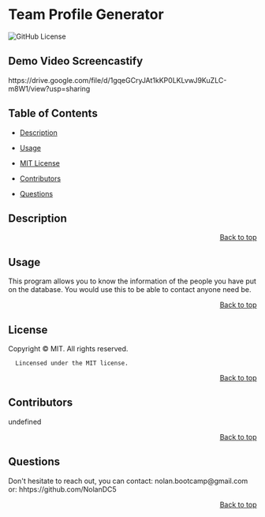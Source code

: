  
  <h1 id='title'> Team Profile Generator </h1>
  
  ![GitHub License](https://img.shields.io/badge/license-MIT-blue.svg)
  <h2> Demo Video Screencastify </h2>
  https://drive.google.com/file/d/1gqeGCryJAt1kKP0LKLvwJ9KuZLC-m8W1/view?usp=sharing
  
  <h2 id='contents'> Table of Contents </h2>
  
  * [Description](#description)

  * [Usage](#usage)

  * [MIT License](#license)

  * [Contributors](#contributors)

  * [Questions](#questions)

  <h2 id='description'> Description </h2>

 <p style='text-align: right;'><a href='#title'>Back to top</a></p>

  <h2 id='usage'> Usage </h2>
  This program allows you to know the information of the people you have put on the database. You would use this to be able to contact anyone need be.
  <p style='text-align: right;'><a href='#title'>Back to top</a></p>

  <h2 id='license'>License</h2>
      Copyright © MIT. All rights reserved.
      
      Lincensed under the MIT license.
  <p style='text-align: right;'><a href='#title'>Back to top</a></p>

  <h2 id='contributors'> Contributors </h2>
  undefined
  <p style='text-align: right;'><a href='#title'>Back to top</a></p>

  <h2 id='questions'> Questions </h2>
  Don't hesitate to reach out, you can contact:
  nolan.bootcamp@gmail.com
  or: hhtps://github.com/NolanDC5 
  <p style='text-align: right;'><a href='#title'>Back to top</a></p>
